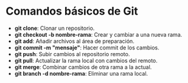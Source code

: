 # Comandos básicos de Git

- **git clone**: Clonar un repositorio.
- **git checkout -b nombre-rama**: Crear y cambiar a una nueva rama.
- **git add**: Añadir archivos al área de preparación.
- **git commit -m "mensaje"**: Hacer commit de los cambios.
- **git push**: Subir cambios al repositorio remoto.
- **git pull**: Actualizar la rama local con cambios del remoto.
- **git merge**: Combinar cambios de otra rama a la actual.
- **git branch -d nombre-rama**: Eliminar una rama local.

